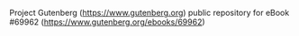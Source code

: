 Project Gutenberg (https://www.gutenberg.org) public repository for
eBook #69962 (https://www.gutenberg.org/ebooks/69962)
